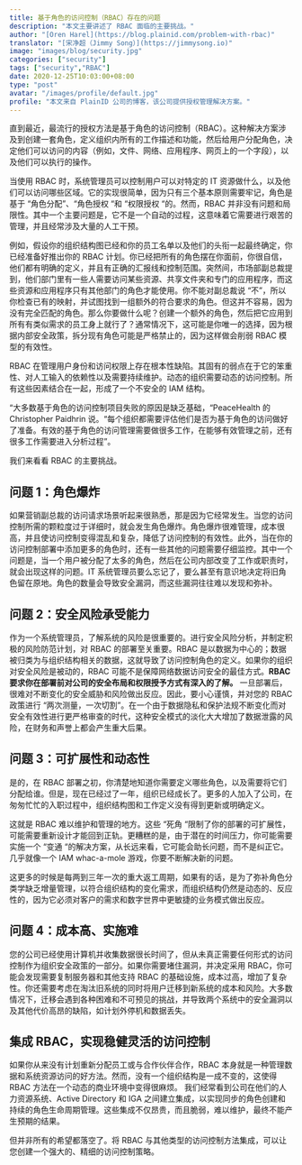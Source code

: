 ```yaml
---
title: 基于角色的访问控制（RBAC）存在的问题
description: "本文主要讲述了 RBAC 面临的主要挑战。"
author: "[Oren Harel](https://blog.plainid.com/problem-with-rbac)"
translator: "[宋净超（Jimmy Song）](https://jimmysong.io)"
image: "images/blog/security.jpg"
categories: ["security"]
tags: ["security","RBAC"]
date: 2020-12-25T10:03:00+08:00
type: "post"
avatar: "/images/profile/default.jpg"
profile: "本文来自 PlainID 公司的博客，该公司提供授权管理解决方案。"
---
```


直到最近，最流行的授权方法是基于角色的访问控制（RBAC）。这种解决方案涉及到创建一套角色，定义组织内所有的工作描述和功能，然后给用户分配角色，决定他们可以访问的内容（例如，文件、网络、应用程序、网页上的一个字段），以及他们可以执行的操作。

当使用 RBAC 时，系统管理员可以控制用户可以对特定的 IT 资源做什么，以及他们可以访问哪些区域。它的实现很简单，因为只有三个基本原则需要牢记，角色是基于 “角色分配”、“角色授权 “和 “权限授权 “的。然而，RBAC 并非没有问题和局限性。其中一个主要问题是，它不是一个自动的过程，这意味着它需要进行艰苦的管理，并且经常涉及大量的人工干预。

例如，假设你的组织结构图已经和你的员工名单以及他们的头衔一起最终确定，你已经准备好推出你的 RBAC 计划。你已经把所有的角色摆在你面前，你很自信，他们都有明确的定义，并且有正确的汇报线和控制范围。突然间，市场部副总裁提到，他们部门里有一些人需要访问某些资源、共享文件夹和专门的应用程序，而这些资源和应用程序只有其他部门的角色才能使用。你不能对副总裁说 “不”，所以你检查已有的映射，并试图找到一组额外的符合要求的角色。但这并不容易，因为没有完全匹配的角色。那么你要做什么呢？创建一个额外的角色，然后把它应用到所有有类似需求的员工身上就行了？通常情况下，这可能是你唯一的选择，因为根据内部安全政策，拆分现有角色可能是严格禁止的，因为这样做会削弱 RBAC 模型的有效性。

RBAC 在管理用户身份和访问权限上存在根本性缺陷。其固有的弱点在于它的笨重性、对人工输入的依赖性以及需要持续维护。动态的组织需要动态的访问控制。所有这些因素结合在一起，形成了一个不安全的 IAM 结构。

“大多数基于角色的访问控制项目失败的原因是缺乏基础，“PeaceHealth 的 Christopher Paidhrin 说。“每个组织都需要评估他们是否为基于角色的访问做好了准备。有效的基于角色的访问管理需要做很多工作，在能够有效管理之前，还有很多工作需要进入分析过程”。

我们来看看 RBAC 的主要挑战。

## 问题 1：角色爆炸

如果营销副总裁的访问请求场景听起来很熟悉，那是因为它经常发生。当您的访问控制所需的颗粒度过于详细时，就会发生角色爆炸。角色爆炸很难管理，成本很高，并且使访问控制变得混乱和复杂，降低了访问控制的有效性。此外，当在你的访问控制部署中添加更多的角色时，还有一些其他的问题需要仔细监控。其中一个问题是，当一个用户被分配了太多的角色，然后在公司内部改变了工作或职责时，就会出现这样的问题。IT 系统管理员要么忘记了，要么甚至有意识地决定将旧角色留在原地。角色的数量会导致安全漏洞，而这些漏洞往往难以发现和弥补。

## 问题 2：安全风险承受能力

作为一个系统管理员，了解系统的风险是很重要的。进行安全风险分析，并制定积极的风险防范计划，对 RBAC 的部署至关重要。RBAC 是以数据为中心的；数据被归类为与组织结构相关的数据，这就导致了访问控制角色的定义。如果你的组织对安全风险是被动的，RBAC 可能不是保障网络数据访问安全的最佳方式。**RBAC 要求你在部署前对公司的安全布局和权限授予方式有深入的了解。** 一旦部署后，很难对不断变化的安全威胁和风险做出反应。因此，要小心谨慎，并对您的 RBAC 政策进行 “两次测量，一次切割”。在一个由于数据隐私和保护法规不断变化而对安全有效性进行更严格审查的时代，这种安全模式的淡化大大增加了数据泄露的风险，在财务和声誉上都会产生重大后果。

## 问题 3：可扩展性和动态性

是的，在 RBAC 部署之初，你清楚地知道你需要定义哪些角色，以及需要将它们分配给谁。但是，现在已经过了一年，组织已经成长了。更多的人加入了公司，在匆匆忙忙的入职过程中，组织结构图和工作定义没有得到更新或明确定义。

这就是 RBAC 难以维护和管理的地方。这些 “死角 “限制了你的部署的可扩展性，可能需要重新设计才能回到正轨。更糟糕的是，由于潜在的时间压力，你可能需要实施一个 “变通 “的解决方案，从长远来看，它可能会助长问题，而不是纠正它。几乎就像一个 IAM whac-a-mole 游戏，你要不断解决新的问题。

这更多的时候是每两到三年一次的重大返工周期，如果有的话，是为了弥补角色分类学缺乏增量管理，以符合组织结构的变化需求，而组织结构仍然是动态的、反应性的，因为它必须对客户的需求和数字世界中更敏捷的业务模式做出反应。

## 问题 4：成本高、实施难

您的公司已经使用计算机并收集数据很长时间了，但从未真正需要任何形式的访问控制作为组织安全政策的一部分。如果你需要堵住漏洞，并决定采用 RBAC，你可能会发现需要复制服务器和其他支持 RBAC 的基础设施，成本过高，增加了复杂性。你还需要考虑在淘汰旧系统的同时将用户迁移到新系统的成本和风险。大多数情况下，迁移会遇到各种困难和不可预见的挑战，并导致两个系统中的安全漏洞以及其他代价高昂的缺陷，如计划外停机和数据丢失。

## 集成 RBAC，实现稳健灵活的访问控制

如果你从来没有计划重新分配员工或与合作伙伴合作，RBAC 本身就是一种管理数据和系统资源访问的好方法。然而，没有一个组织结构是一成不变的，这使得 RBAC 方法在一个动态的商业环境中变得很麻烦。 我们经常看到公司在他们的人力资源系统、Active Directory 和 IGA 之间建立集成，以实现同步的角色创建和持续的角色生命周期管理。这些集成不仅昂贵，而且脆弱，难以维护，最终不能产生预期的结果。

但并非所有的希望都落空了。将 RBAC 与其他类型的访问控制方法集成，可以让您创建一个强大的、精细的访问控制策略。